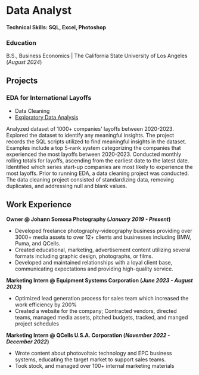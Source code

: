 # Data Analyst

#### Technical Skills: SQL, Excel, Photoshop

### Education
B.S., Business Economics | The California State University of Los Angeles (_August 2024_)

## Projects
### EDA for International Layoffs
- Data Cleaning
- [Exploratory Data Analysis](https://github.com/johannsomosa/Portfolio/blob/2549671e0ce6bc1b31ec5204b73f5a8fecf1be93/world_layoffsscript.sql#L1-L158)
  
Analyzed dataset of 1000+ companies' layoffs between 2020-2023. Explored the dataset to identify any meaningful insights. The project records the SQL scripts utilized to find meaningful insights in the dataset. Examples include a top 5-rank system categorizing the companies that experienced the most layoffs between 2020-2023. Conducted monthly rolling totals for layoffs, ascending from the earliest date to the latest date. Identified which series start-up companies are most likely to experience the most layoffs. Prior to running EDA, a data cleaning project was conducted. The data cleaning project consisted of standardizing data, removing duplicates, and addressing null and blank values.

## Work Experience
**Owner @ Johann Somosa Photography (_January 2019 - Present_)**
- Developed freelance photography-videography business providing over 3000+ media assets to over 12+ clients and businesses including BMW, Puma, and QCells.
- Created educational, marketing, advertisement content utilizing several formats including graphic design, photographs, or films.
- Developed and maintained relationships with a loyal client base, communicating expectations and providing high-quality service.

**Marketing Intern @ Equipment Systems Corporation (_June 2023 - August 2023_)**
- Optimized lead generation process for sales team which increased the work efficiency by 200%
- Created a website for the company; Contracted vendors, directed teams, managed media assets, pitched budgets, tracked, and manged project schedules

**Marketing Intern @ QCells U.S.A. Corporation (_November 2022 - December 2022_)**
- Wrote content about photovoltaic technology and EPC business systems, educating the target market to support sales teams. 
- Took stock, and managed over 100+ internal marketing materials




